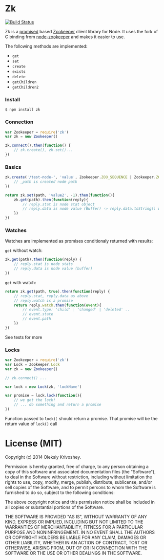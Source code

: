 # Zk

[![Build Status](https://travis-ci.org/oleksiyk/zk.png)](https://travis-ci.org/oleksiyk/zk)

Zk is a [promised](https://github.com/petkaantonov/bluebird) based [Zookeeper](http://zookeeper.apache.org) client library for Node.
It uses the fork of C binding from [node-zookeeper](https://github.com/yfinkelstein/node-zookeeper) and makes it easier to use.

The following methods are implemented:

* `get`
* `set`
* `create`
* `exists`
* `delete`
* `getChildren`
* `getChildren2`

### Install
```
$ npm install zk
```

### Connection

```javascript
var Zookeeper = require('zk')
var zk = new Zookeeper()

zk.connect().then(function() {
    // zk.create(), zk.set()...
})
```

### Basics
```javascript
zk.create('/test-node-', 'value', Zookeeper.ZOO_SEQUENCE | Zookeeper.ZOO_EPHEMERAL).then(function(_path) {
    // _path is created node path
})
```

```javascript
return zk.set(path, 'value2', -1).then(function(){
    zk.get(path).then(function(reply){
        // reply.stat is node stat object
        // reply.data is node value (Buffer) -> reply.data.toString() will be 'value2'
    })
})
```

### Watches
Watches are implemented as promises conditionaly returned with results:

`get` without watch:

```javascript
zk.get(path).then(function(reply) {
    // reply.stat is node stats
    // reply.data is node value (buffer)
})
```

`get` with watch:

```javascript
return zk.get(path, true).then(function(reply) {
    // reply.stat, reply.data as above
    // reply.watch is a promise
    return reply.watch.then(function(event){
        // event.type: 'child' | 'changed' | 'deleted' ..
        // event.state
        // event.path
    })
})
```

See tests for more

### Locks

```javascript
var Zookeeper = require('zk')
var Lock = Zookeeper.Lock
var zk = new Zookeeper()

// zk.connect() ...

var lock = new Lock(zk, 'lockName')

var promise = lock.lock(function(){
    // we got the lock!
    // ... do something and return a promise
})
```

Function passed to `lock()` should return a promise. That promise will be the return value of `lock()` call


# License (MIT)

Copyright (c) 2014
 Oleksiy Krivoshey.

Permission is hereby granted, free of charge, to any person
obtaining a copy of this software and associated documentation
files (the "Software"), to deal in the Software without
restriction, including without limitation the rights to use,
copy, modify, merge, publish, distribute, sublicense, and/or sell
copies of the Software, and to permit persons to whom the
Software is furnished to do so, subject to the following
conditions:

The above copyright notice and this permission notice shall be
included in all copies or substantial portions of the Software.

THE SOFTWARE IS PROVIDED "AS IS", WITHOUT WARRANTY OF ANY KIND,
EXPRESS OR IMPLIED, INCLUDING BUT NOT LIMITED TO THE WARRANTIES
OF MERCHANTABILITY, FITNESS FOR A PARTICULAR PURPOSE AND
NONINFRINGEMENT. IN NO EVENT SHALL THE AUTHORS OR COPYRIGHT
HOLDERS BE LIABLE FOR ANY CLAIM, DAMAGES OR OTHER LIABILITY,
WHETHER IN AN ACTION OF CONTRACT, TORT OR OTHERWISE, ARISING
FROM, OUT OF OR IN CONNECTION WITH THE SOFTWARE OR THE USE OR
OTHER DEALINGS IN THE SOFTWARE.

